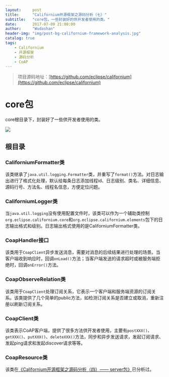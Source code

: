 ```yaml
---
layout:     post
title:      "Californium开源框架之源码分析（七）"
subtitle:   "core包，一些封装好的供开发者使用的类。"
date:       2017-07-09 21:00:00
author:     "Wudashan"
header-img: "img/post-bg-californium-framework-analysis.jpg"
catalog: true
tags:
    - Californium
    - 开源框架
    - 源码分析
    - CoAP
---
```


> 项目源码地址：[https://github.com/eclipse/californium](https://github.com/eclipse/californium)

# core包

core根目录下，封装好了一些供开发者使用的类。

![](http://o7x0ygc3f.bkt.clouddn.com/Californium%E5%BC%80%E6%BA%90%E6%A1%86%E6%9E%B6%E5%88%86%E6%9E%90/core.png)

## 根目录

### CaliforniumFormatter类

该类继承了`java.util.logging.Formatter`类，并重写了`format()`方法。对日志输出进行了格式化处理，默认给每条日志添加线程id、日志级别、类名、详细信息、源码行号、方法名、线程名信息，方便定位问题。

### CaliforniumLogger类

当`java.util.logging`没有使用配置文件时，该类可以作为一个辅助类控制`org.eclipse.californium.core`和`org.eclipse.californium.elements`包下的日志输出格式和级别。日志输出格式使用的是CaliforniumFormatter类。

### CoapHandler接口

该类用于`CoapClient`异步发送消息，需要对消息的后续结果进行处理的场景。当客户端收到响应时，回调`onLoad()`方法；当客户端发送的请求超时或被服务端拒绝时，回调`onError()`方法。

### CoapObserveRelation类

该类用于`CoapClient`处理订阅关系，它表示一个客户端和服务端资源的订阅关系。该类提供了几个简单的public方法，如检测订阅关系是否建立或取消，重新注册以刷新订阅关系。

### CoapClient类

该类表示CoAP客户端，提供了很多方法供开发者使用，主要有`postXXX()`、`getXXX()`、`putXXX()`、`deleteXXX()`方法，同步和异步发送请求，发起订阅请求、发起ping请求和发起discover请求等等。

### CoapResource类

该类在[《Californium开源框架之源码分析（四）—— server包》](http://wudashan.cn/2017/06/16/Californium-Framework-Analysis-04/)已分析过。